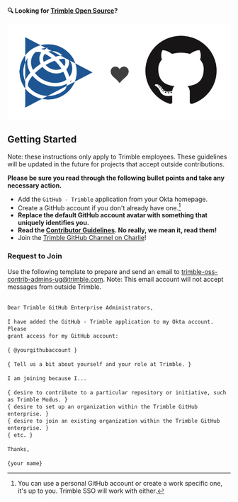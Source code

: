 **🔍 Looking for [Trimble Open Source](https://github.com/trimble-oss)?**

![Trimble <3 GitHub](/assets/img/trimble-heart-github.png)

## Getting Started

Note: these instructions only apply to Trimble employees. These guidelines will be updated in the future for projects that accept outside contributions.

**Please be sure you read through the following bullet points and take any necessary action.**

- Add the `GitHub - Trimble` application from your Okta homepage.
- Create a GitHub account if you don't already have one.[^1]
- **Replace the default GitHub account avatar with something that uniquely identifies you.**
- **Read the [Contributor Guidelines](/guidelines/index.md). No really, we mean it, read them!**
- Join the [Trimble GitHub Channel on Charlie](https://app.happeo.com/channels/204800003/TrimbleGithub)!

### Request to Join

Use the following template to prepare and send an email to [trimble-oss-contrib-admins-ug@trimble.com](mailto:trimble-oss-contrib-admins-ug@trimble.com). Note: This email account will not accept messages from outside Trimble.

```text

Dear Trimble GitHub Enterprise Administrators,

I have added the GitHub - Trimble application to my Okta account. Please
grant access for my GitHub account:

{ @yourgithubaccount }

{ Tell us a bit about yourself and your role at Trimble. }

I am joining because I...

{ desire to contribute to a particular repository or initiative, such as Trimble Modus. }
{ desire to set up an organization within the Trimble GitHub enterprise. }
{ desire to join an existing organization within the Trimble GitHub enterprise. }
{ etc. }

Thanks,

{your name}

```

[^1]: You can use a personal GitHub account or create a work specific one, it's up to you. Trimble SSO will work with either.
